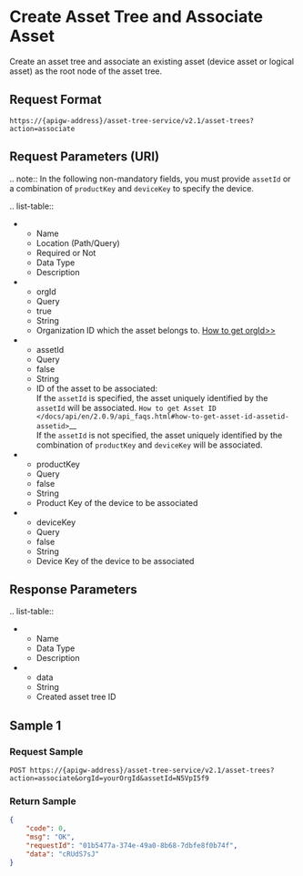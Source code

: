 # Create Asset Tree and Associate Asset

Create an asset tree and associate an existing asset (device asset or logical asset) as the root node of the asset tree.

## Request Format

```
https://{apigw-address}/asset-tree-service/v2.1/asset-trees?action=associate
```

## Request Parameters (URI)

.. note:: In the following non-mandatory fields, you must provide ``assetId`` or a combination of ``productKey`` and ``deviceKey`` to specify the device.

>>>>>>>>>>>>>>>>>>>>>>>>>>>>>>>>>>>>>>>>>>>>>>>>>>>>>>>>>

.. list-table::

   * - Name
     - Location (Path/Query)
     - Required or Not
     - Data Type
     - Description
   * - orgId
     - Query
     - true
     - String
     - Organization ID which the asset belongs to. [How to get orgId>>](/docs/api/en/2.0.9/api_faqs#how-to-get-organization-id-orgid-orgid)
   * - assetId
     - Query
     - false
     - String
     - ID of the asset to be associated: <br>If the ``assetId`` is specified, the asset uniquely identified by the ``assetId`` will be associated. `How to get Asset ID </docs/api/en/2.0.9/api_faqs.html#how-to-get-asset-id-assetid-assetid>`__ <br>If the ``assetId`` is not specified, the asset uniquely identified by the combination of ``productKey`` and ``deviceKey`` will be associated.
   * - productKey
     - Query
     - false
     - String
     - Product Key of the device to be associated
   * - deviceKey
     - Query
     - false
     - String
     - Device Key of the device to be associated


## Response Parameters

.. list-table::

   * - Name
     - Data Type
     - Description
   * - data
     - String
     - Created asset tree ID


## Sample 1

### Request Sample

```
POST https://{apigw-address}/asset-tree-service/v2.1/asset-trees?action=associate&orgId=yourOrgId&assetId=N5VpI5f9
```

### Return Sample

```json
{
    "code": 0,
    "msg": "OK",
    "requestId": "01b5477a-374e-49a0-8b68-7dbfe8f0b74f",
    "data": "cRUdS7sJ"
}
```
